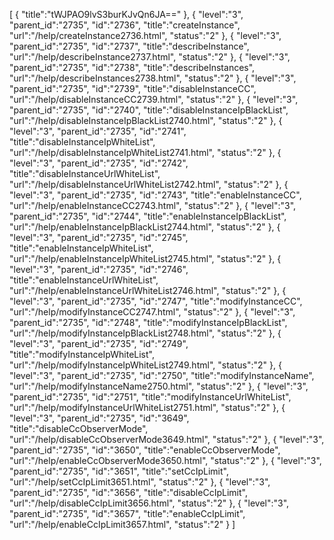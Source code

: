 [
	{
		"title":"tWJPAO9lvS3burKJvQn6JA=="
	},
	{
		"level":"3",
		"parent_id":"2735",
		"id":"2736",
		"title":"createInstance",
		"url":"/help/createInstance2736.html",
		"status":"2"
	},
	{
		"level":"3",
		"parent_id":"2735",
		"id":"2737",
		"title":"describeInstance",
		"url":"/help/describeInstance2737.html",
		"status":"2"
	},
	{
		"level":"3",
		"parent_id":"2735",
		"id":"2738",
		"title":"describeInstances",
		"url":"/help/describeInstances2738.html",
		"status":"2"
	},
	{
		"level":"3",
		"parent_id":"2735",
		"id":"2739",
		"title":"disableInstanceCC",
		"url":"/help/disableInstanceCC2739.html",
		"status":"2"
	},
	{
		"level":"3",
		"parent_id":"2735",
		"id":"2740",
		"title":"disableInstanceIpBlackList",
		"url":"/help/disableInstanceIpBlackList2740.html",
		"status":"2"
	},
	{
		"level":"3",
		"parent_id":"2735",
		"id":"2741",
		"title":"disableInstanceIpWhiteList",
		"url":"/help/disableInstanceIpWhiteList2741.html",
		"status":"2"
	},
	{
		"level":"3",
		"parent_id":"2735",
		"id":"2742",
		"title":"disableInstanceUrlWhiteList",
		"url":"/help/disableInstanceUrlWhiteList2742.html",
		"status":"2"
	},
	{
		"level":"3",
		"parent_id":"2735",
		"id":"2743",
		"title":"enableInstanceCC",
		"url":"/help/enableInstanceCC2743.html",
		"status":"2"
	},
	{
		"level":"3",
		"parent_id":"2735",
		"id":"2744",
		"title":"enableInstanceIpBlackList",
		"url":"/help/enableInstanceIpBlackList2744.html",
		"status":"2"
	},
	{
		"level":"3",
		"parent_id":"2735",
		"id":"2745",
		"title":"enableInstanceIpWhiteList",
		"url":"/help/enableInstanceIpWhiteList2745.html",
		"status":"2"
	},
	{
		"level":"3",
		"parent_id":"2735",
		"id":"2746",
		"title":"enableInstanceUrlWhiteList",
		"url":"/help/enableInstanceUrlWhiteList2746.html",
		"status":"2"
	},
	{
		"level":"3",
		"parent_id":"2735",
		"id":"2747",
		"title":"modifyInstanceCC",
		"url":"/help/modifyInstanceCC2747.html",
		"status":"2"
	},
	{
		"level":"3",
		"parent_id":"2735",
		"id":"2748",
		"title":"modifyInstanceIpBlackList",
		"url":"/help/modifyInstanceIpBlackList2748.html",
		"status":"2"
	},
	{
		"level":"3",
		"parent_id":"2735",
		"id":"2749",
		"title":"modifyInstanceIpWhiteList",
		"url":"/help/modifyInstanceIpWhiteList2749.html",
		"status":"2"
	},
	{
		"level":"3",
		"parent_id":"2735",
		"id":"2750",
		"title":"modifyInstanceName",
		"url":"/help/modifyInstanceName2750.html",
		"status":"2"
	},
	{
		"level":"3",
		"parent_id":"2735",
		"id":"2751",
		"title":"modifyInstanceUrlWhiteList",
		"url":"/help/modifyInstanceUrlWhiteList2751.html",
		"status":"2"
	},
	{
		"level":"3",
		"parent_id":"2735",
		"id":"3649",
		"title":"disableCcObserverMode",
		"url":"/help/disableCcObserverMode3649.html",
		"status":"2"
	},
	{
		"level":"3",
		"parent_id":"2735",
		"id":"3650",
		"title":"enableCcObserverMode",
		"url":"/help/enableCcObserverMode3650.html",
		"status":"2"
	},
	{
		"level":"3",
		"parent_id":"2735",
		"id":"3651",
		"title":"setCcIpLimit",
		"url":"/help/setCcIpLimit3651.html",
		"status":"2"
	},
	{
		"level":"3",
		"parent_id":"2735",
		"id":"3656",
		"title":"disableCcIpLimit",
		"url":"/help/disableCcIpLimit3656.html",
		"status":"2"
	},
	{
		"level":"3",
		"parent_id":"2735",
		"id":"3657",
		"title":"enableCcIpLimit",
		"url":"/help/enableCcIpLimit3657.html",
		"status":"2"
	}
]